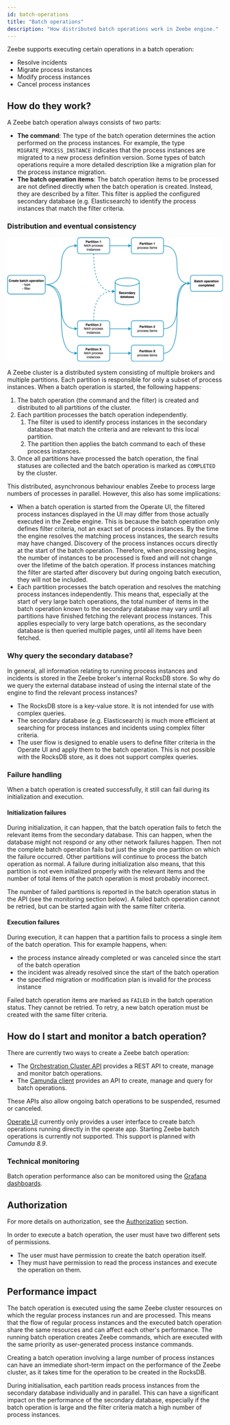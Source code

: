 ```yaml
---
id: batch-operations
title: "Batch operations"
description: "How distributed batch operations work in Zeebe engine."
---
```


Zeebe supports executing certain operations in a batch operation:

- Resolve incidents
- Migrate process instances
- Modify process instances
- Cancel process instances

## How do they work?

A Zeebe batch operation always consists of two parts:

- **The command**: The type of the batch operation determines the action performed on the process instances. For
  example, the type `MIGRATE_PROCESS_INSTANCE` indicates that the process instances are migrated to a new process
  definition version. Some types of batch operations require a more detailed description like a migration plan for the
  process instance migration.
- **The batch operation items**: The batch operation items to be processed are not defined directly when the batch
  operation is created. Instead, they are described by a filter. This filter is applied the configured secondary
  database (e.g. Elasticsearch) to identify the process instances that match the filter criteria.

### Distribution and eventual consistency

![distributed-batch-operation](assets/batch-operation.png)

A Zeebe cluster is a distributed system consisting of multiple brokers and multiple partitions. Each partition is
responsible for only a subset of process instances. When a batch operation is started, the following happens:

1. The batch operation (the command and the filter) is created and distributed to all partitions of the cluster.
2. Each partition processes the batch operation independently.
   1. The filter is used to identify process instances in the secondary database that match the criteria and are relevant to this local partition.
   2. The partition then applies the batch command to each of these process instances.
3. Once all partitions have processed the batch operation, the final statuses are collected and the batch operation is
   marked as `COMPLETED` by the cluster.

This distributed, asynchronous behaviour enables Zeebe to process large numbers of processes in parallel. However, this
also has some implications:

- When a batch operation is started from the Operate UI, the filtered process instances displayed in the UI may differ
  from those actually executed in the Zeebe engine. This is because the batch operation only defines filter criteria,
  not an exact set of process instances. By the time the engine resolves the matching process instances, the search
  results may have changed. Discovery of the process instances occurs directly at the start of the batch operation.
  Therefore, when processing begins, the number of instances to be processed is fixed and will not change over the
  lifetime of the batch operation. If process instances matching the filter are started after discovery but during
  ongoing batch execution, they will not be included.
- Each partition processes the batch operation and resolves the matching process instances independently. This means
  that, especially at the start of very large batch operations, the total number of items in the batch operation known
  to the secondary database may vary until all partitions have finished fetching the relevant process instances. This
  applies especially to very large batch operations, as the secondary database is then queried multiple pages, until all
  items have been fetched.

### Why query the secondary database?

In general, all information relating to running process instances and incidents is stored in the Zeebe broker's internal
RocksDB store. So why do we query the external database instead of using the internal state of the engine to find the
relevant process instances?

- The RocksDB store is a key-value store. It is not intended for use with complex queries.
- The secondary database (e.g. Elasticsearch) is much more efficient at searching for process instances and incidents
  using complex filter criteria.
- The user flow is designed to enable users to define filter criteria in the Operate UI and apply them to the batch
  operation. This is not possible with the RocksDB store, as it does not support complex queries.

### Failure handling

When a batch operation is created successfully, it still can fail during its initialization and execution.

#### Initialization failures

During initialization, it can happen, that the batch operation fails to fetch the relevant items from the secondary
database. This can happen, when the database might not respond or any other network failures happen. Then not the
complete batch operation fails but just the single one partition on which the failure occurred. Other partitions will
continue to process the batch operation as normal. A failure during initialization also means, that this partition is
not even initialized properly with the relevant items and the number of total items of the patch operation is most
probably incorrect.

The number of failed partitions is reported in the batch operation status in the API (see the monitoring section below).
A failed batch operation cannot be retried, but can be started again with the same filter criteria.

#### Execution failures

During execution, it can happen that a partition fails to process a single item of the batch operation. This for example happens, when:

- the process instance already completed or was canceled since the start of the batch operation
- the incident was already resolved since the start of the batch operation
- the specified migration or modification plan is invalid for the process instance

Failed batch operation items are marked as `FAILED` in the batch operation status. They cannot be retried. To retry, a
new batch operation must be created with the same filter criteria.

## How do I start and monitor a batch operation?

There are currently two ways to create a Zeebe batch operation:

- The [Orchestration Cluster API](/apis-tools/orchestration-cluster-api-rest/orchestration-cluster-api-rest-overview.md)
  provides a REST API to create, manage and monitor batch operations.
- The [Camunda client](/apis-tools/java-client-examples/process-instance-create.md) provides an API to create, manage
  and query for batch operations.

These APIs also allow ongoing batch operations to be suspended, resumed or canceled.

[Operate UI](/components/operate/operate-introduction.md) currently only provides a user interface to create
batch operations running directly in the operate app. Starting Zeebe batch operations is currently not supported. This
support is planned with _Camunda 8.9_.

### Technical monitoring

Batch operation performance also can be monitored using the [Grafana dashboards](/self-managed/operational-guides/monitoring/metrics.md#grafana).

## Authorization

For more details on authorization, see the [Authorization](/components/identity/authorization.md) section.

In order to execute a batch operation, the user must have two different sets of permissions.

- The user must have permission to create the batch operation itself.
- They must have permission to read the process instances and execute the operation on them.

## Performance impact

The batch operation is executed using the same Zeebe cluster resources on which the regular process instances run and
are processed. This means that the flow of regular process instances and the executed batch operation share the same
resources and can affect each other's performance. The running batch operation creates Zeebe commands, which are
executed with the same priority as user-generated process instance commands.

Creating a batch operation involving a large number of process instances can have an immediate short-term impact on the
performance of the Zeebe cluster, as it takes time for the operation to be created in the RocksDB.

During initialisation, each partition reads process instances from the secondary database individually and in parallel.
This can have a significant impact on the performance of the secondary database, especially if the batch operation is
large and the filter criteria match a high number of process instances.
